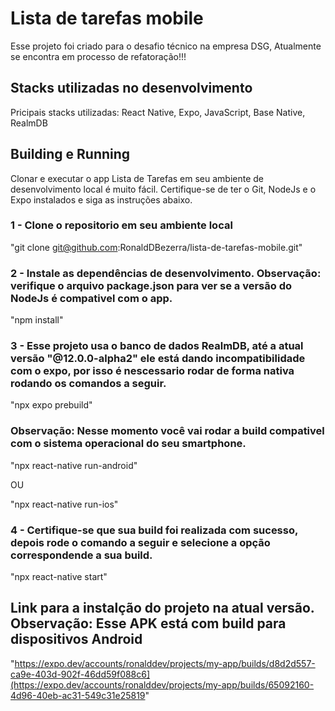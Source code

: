 # Lista de tarefas mobile
Esse projeto foi criado para o desafio técnico na empresa DSG, Atualmente se encontra em processo de refatoração!!!
## Stacks utilizadas no desenvolvimento
Pricipais stacks utilizadas: React Native, Expo, JavaScript, Base Native, RealmDB
## Building e Running
Clonar e executar o app Lista de Tarefas em seu ambiente de desenvolvimento local é muito fácil. Certifique-se de ter o Git, NodeJs e o Expo instalados e siga as instruções abaixo. 
  
  
 ### 1 - Clone o repositorio em seu ambiente local
  
  
  "git clone git@github.com:RonaldDBezerra/lista-de-tarefas-mobile.git"
  
  
 ### 2 - Instale as dependências de desenvolvimento. Observação: verifique o arquivo package.json para ver se a versão do NodeJs é compativel com o app.
  
  
  "npm install"
  
  
  ### 3 - Esse projeto usa o banco de dados RealmDB, até a atual versão "@12.0.0-alpha2" ele está dando incompatibilidade com o expo, por isso é nescessario rodar de forma nativa rodando os comandos a seguir.
  
  
  "npx expo prebuild"
  
  
  ### Observação: Nesse momento você vai rodar a build compativel com o sistema operacional do seu smartphone.
  
  
  "npx react-native run-android"
  
  
  OU
  
  
  "npx react-native run-ios"
  
  
  ### 4 - Certifique-se que sua build foi realizada com sucesso, depois rode o comando a seguir e selecione a opção correspondende a sua build.
  
  
  "npx react-native start"
  
  ## Link para a instalção do projeto na atual versão. Observação: Esse APK está com build para dispositivos Android
  
  
  "https://expo.dev/accounts/ronalddev/projects/my-app/builds/d8d2d557-ca9e-403d-902f-46dd59f088c6](https://expo.dev/accounts/ronalddev/projects/my-app/builds/65092160-4d96-40eb-ac31-549c31e25819"
